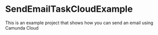 # SendEmailTaskCloudExample
This is an example project that shows how you can send an email using Camunda Cloud

